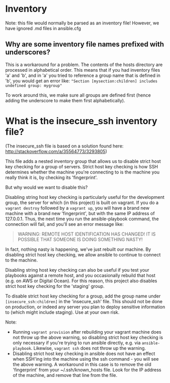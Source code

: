 # Inventory

Note: this file would normally be parsed as an inventory file! However, we have ignored .md files in ansible.cfg

## Why are some inventory file names prefixed with underscores?

This is a workaround for a problem. The contents of the hosts directory are processed in alphabetical order. This means that if you had inventory files 'a' and 'b', and in 'a' you tried to reference a group name that is defined in 'b', you would get an error like: `"Section [mysection:children] includes undefined group: mygroup"`

To work around this, we make sure all groups are defined first (hence adding the underscore to make them first alphabetically).

# What is the insecure_ssh inventory file?

(The insecure_ssh file is based on a solution found here: http://stackoverflow.com/a/35564773/3293805)

This file adds a nested inventory group that allows us to disable strict host key checking for a group of servers. Strict host key checking is how SSH determines whether the machine you're connecting to is the machine you really think it is, by checking its 'fingerprint'.

But why would we want to disable this?

Disabling string host key checking is particularly useful for the development group, the server for which (in this project) is built on vagrant. If you do a `vagrant destroy` followed by a `vagrant up`, you will have a brand new machine with a brand new 'fingerprint', but with the same IP address of 127.0.0.1. Thus, the next time you run the ansible-playbook command, the connection will fail, and you'll see an error message like:

> WARNING: REMOTE HOST IDENTIFICATION HAS CHANGED! IT IS POSSIBLE THAT SOMEONE IS DOING SOMETHING NASTY!

In fact, nothing nasty is happening, we've just rebuilt our machine. By disabling strict host key checking, we allow ansible to continue to connect to the machine.

Disabling string host key checking can also be useful if you test your playbooks against a remote host, and you occasionally rebuild that host (e.g. on AWS or Digital Ocean). For this reason, this project also disables strict host key checking for the 'staging' group.

To disable strict host key checking for a group, add the group name under `[insecure_ssh:children]` in the 'insecure_ssh' file. This should not be done on production, or indeed any server you plan to deploy sensitive information to (which might include staging). Use at your own risk.

Note:
* Running `vagrant provision` after rebuilding your vagrant machine does not throw up the above warning, so disabling strict host key checking is only necessary if you're trying to run ansible directly, e.g. via `ansible-playbook`. Likewise, `vagrant ssh` does not throw up the warning.
* Disabling strict host key checking in ansible does not have an effect when SSH'ing into the machine using the ssh command - you will see the above warning. A workaround in this case is to remove the old 'fingerprint' from your ~/.ssh/known_hosts file. Look for the IP address of the machine, and remove that line from the file.
